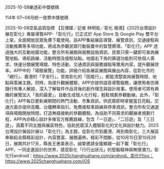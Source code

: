 
2025-10-08樂透彩中獎號碼

                                
114年 07~08月統一發票中獎號碼
                             
2025-10-08空氣品質指標
                              【互傳媒／記者 林明佑／彰化 報導】《2025台灣設計展在彰化》專屬導覽APP-「彰化行」已正式於 App Store 及 Google Play 雙平台上架，全面開放民眾免費下載使用。該APP集結展區導覽、展覽資訊、交通接駁與活動推薦等多項功能，將成為參觀民眾行動裝置中的智慧嚮導。「彰化行」APP 透過強大的互動地圖功能，整合所有展館與服務設施資訊，民眾只需一鍵即可查詢展覽地點、導航路線、活動時間及接駁站點。地圖右下角的篩選功能則可依個人需求，快速分類展覽場館、特色活動、交通資訊與服務據點等實用內容，提升觀展效率。APP中的「場館展覽」功能，詳細介紹各展區展館與展出內容，從彰化市的「總行」、鹿港的「平安行」，至南彰化的「田尾行」，都能清楚查詢展覽時間、地點與策展主題。同時，為提升觀展體驗，APP亦提供語音導覽服務，讓使用者彷彿隨行有專人解說，深入了解每件作品背後的創作理念與設計故事。使用者可將有興趣的展覽加入「我的最愛」，自動生成個人化行程，輕鬆規劃參觀動線。此外，「彰化行」APP每日更新展期間的熱門活動、市集資訊，供民眾即時掌握當日亮點。交通方面亦提供高鐵、台鐵轉乘指引、免費接駁車路線與停車資訊，整合所有交通選項與場館開放時間，打造無縫接軌的參觀體驗。為協助不同需求的觀展者規劃行程，APP內亦精心設計多條官方推薦路線，包含「一日遊」、「二日遊」及「三日遊」，涵蓋不同主題與展區特色，協助民眾深入體驗彰化的文化與設計魅力。2025台灣設計展設計展以「彰化行」為主題，從彰化市到鹿港、再到南彰化，三大展區串聯起全縣精彩設計，內容豐富、展館遍佈，精彩不間斷，從10月10日至10月26日，展期共計17天，縣長王惠美表示，誠摯邀請全國鄉親一起下載「彰化行」APP，一同走進設計的世界，感受彰化「行行出狀元」的堅毅精神與無限潛力。彰化行android：https://www.2025changhuahang.com/android、彰化行ios：https://www.2025changhuahang.com/iOS